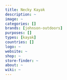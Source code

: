 ```yaml
---
title: Necky Kayak
description: ~
image: ~
categories: []
brands: [johnson-outdoors]
purposes: []
types: [kayak]
countries: []
logo: ~
website: ~
shop: ~
store-finder: ~
about: ~
wiki: ~
---
```

